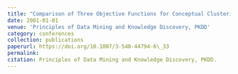 ```yaml
---
title: "Comparison of Three Objective Functions for Conceptual Clustering"
date: 2001-01-01
venue: 'Principles of Data Mining and Knowledge Discovery, PKDD'
category: conferences
collection: publications
paperurl: https://doi.org/10.1007/3-540-44794-6\_33
permalink: 
citation: Principles of Data Mining and Knowledge Discovery, PKDD.
---
```

